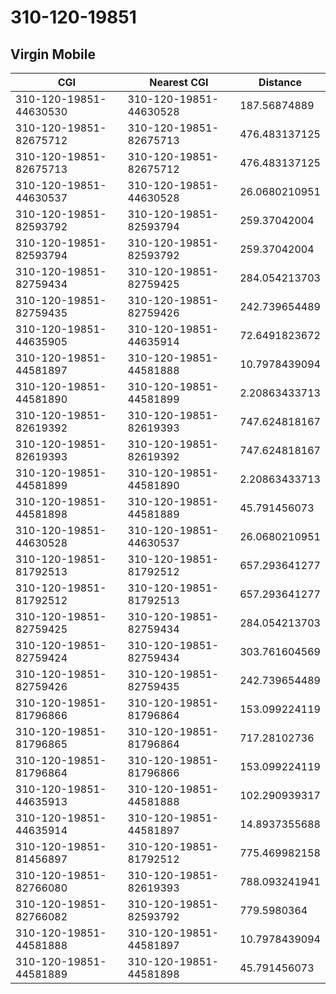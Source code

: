 # 310-120-19851
## Virgin Mobile


| CGI | Nearest CGI | Distance |
|-----|-------------|----------|
| 310-120-19851-44630530 | 310-120-19851-44630528 | 187.56874889 |
| 310-120-19851-82675712 | 310-120-19851-82675713 | 476.483137125 |
| 310-120-19851-82675713 | 310-120-19851-82675712 | 476.483137125 |
| 310-120-19851-44630537 | 310-120-19851-44630528 | 26.0680210951 |
| 310-120-19851-82593792 | 310-120-19851-82593794 | 259.37042004 |
| 310-120-19851-82593794 | 310-120-19851-82593792 | 259.37042004 |
| 310-120-19851-82759434 | 310-120-19851-82759425 | 284.054213703 |
| 310-120-19851-82759435 | 310-120-19851-82759426 | 242.739654489 |
| 310-120-19851-44635905 | 310-120-19851-44635914 | 72.6491823672 |
| 310-120-19851-44581897 | 310-120-19851-44581888 | 10.7978439094 |
| 310-120-19851-44581890 | 310-120-19851-44581899 | 2.20863433713 |
| 310-120-19851-82619392 | 310-120-19851-82619393 | 747.624818167 |
| 310-120-19851-82619393 | 310-120-19851-82619392 | 747.624818167 |
| 310-120-19851-44581899 | 310-120-19851-44581890 | 2.20863433713 |
| 310-120-19851-44581898 | 310-120-19851-44581889 | 45.791456073 |
| 310-120-19851-44630528 | 310-120-19851-44630537 | 26.0680210951 |
| 310-120-19851-81792513 | 310-120-19851-81792512 | 657.293641277 |
| 310-120-19851-81792512 | 310-120-19851-81792513 | 657.293641277 |
| 310-120-19851-82759425 | 310-120-19851-82759434 | 284.054213703 |
| 310-120-19851-82759424 | 310-120-19851-82759434 | 303.761604569 |
| 310-120-19851-82759426 | 310-120-19851-82759435 | 242.739654489 |
| 310-120-19851-81796866 | 310-120-19851-81796864 | 153.099224119 |
| 310-120-19851-81796865 | 310-120-19851-81796864 | 717.28102736 |
| 310-120-19851-81796864 | 310-120-19851-81796866 | 153.099224119 |
| 310-120-19851-44635913 | 310-120-19851-44581888 | 102.290939317 |
| 310-120-19851-44635914 | 310-120-19851-44581897 | 14.8937355688 |
| 310-120-19851-81456897 | 310-120-19851-81792512 | 775.469982158 |
| 310-120-19851-82766080 | 310-120-19851-82619393 | 788.093241941 |
| 310-120-19851-82766082 | 310-120-19851-82593792 | 779.5980364 |
| 310-120-19851-44581888 | 310-120-19851-44581897 | 10.7978439094 |
| 310-120-19851-44581889 | 310-120-19851-44581898 | 45.791456073 |

